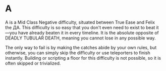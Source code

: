 # A

A is a Mid Class Negative difficulty, situated between True Ease and Felix the ДА. This difficulty is so easy that you don't even need to exist to beat it—you have already beaten it in every timeline. It is the absolute opposite of DEADLY TUBULAR DEATH, meaning you cannot lose in any possible way.

The only way to fail is by making the catches abide by your own rules, but otherwise, you can simply skip the difficulty or use teleporters to finish instantly. Building or scripting a floor for this difficulty is not possible, so it is often skipped or trivialized.
